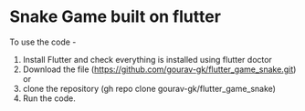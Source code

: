 # Snake Game built on flutter

To use the code -
1. Install Flutter and check everything is installed using flutter doctor
2. Download the file (https://github.com/gourav-gk/flutter_game_snake.git) or
3. clone the repository (gh repo clone gourav-gk/flutter_game_snake)
4. Run the code.


